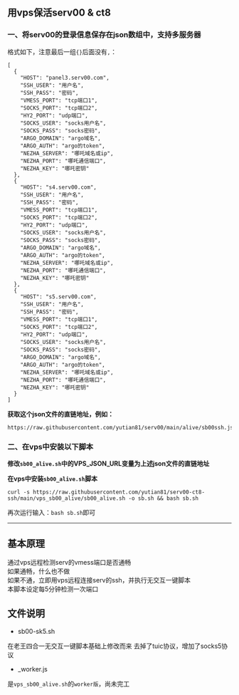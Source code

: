 ## 用vps保活serv00 & ct8

### 一、将serv00的登录信息保存在json数组中，支持多服务器

格式如下，注意最后一组`{}`后面没有`,`：

```
[
  { 
    "HOST": "panel3.serv00.com",
    "SSH_USER": "用户名",
    "SSH_PASS": "密码",
    "VMESS_PORT": "tcp端口1",
    "SOCKS_PORT": "tcp端口2",
    "HY2_PORT": "udp端口",
    "SOCKS_USER": "socks用户名",
    "SOCKS_PASS": "socks密码",
    "ARGO_DOMAIN": "argo域名",
    "ARGO_AUTH": "argo的token",
    "NEZHA_SERVER": "哪吒域名或ip",
    "NEZHA_PORT": "哪吒通信端口",
    "NEZHA_KEY": "哪吒密钥"
  },
  { 
    "HOST": "s4.serv00.com",
    "SSH_USER": "用户名",
    "SSH_PASS": "密码",
    "VMESS_PORT": "tcp端口1",
    "SOCKS_PORT": "tcp端口2",
    "HY2_PORT": "udp端口",
    "SOCKS_USER": "socks用户名",
    "SOCKS_PASS": "socks密码",
    "ARGO_DOMAIN": "argo域名",
    "ARGO_AUTH": "argo的token",
    "NEZHA_SERVER": "哪吒域名或ip",
    "NEZHA_PORT": "哪吒通信端口",
    "NEZHA_KEY": "哪吒密钥"
  },
  { 
    "HOST": "s5.serv00.com",
    "SSH_USER": "用户名",
    "SSH_PASS": "密码",
    "VMESS_PORT": "tcp端口1",
    "SOCKS_PORT": "tcp端口2",
    "HY2_PORT": "udp端口",
    "SOCKS_USER": "socks用户名",
    "SOCKS_PASS": "socks密码",
    "ARGO_DOMAIN": "argo域名",
    "ARGO_AUTH": "argo的token",
    "NEZHA_SERVER": "哪吒域名或ip",
    "NEZHA_PORT": "哪吒通信端口",
    "NEZHA_KEY": "哪吒密钥"
  }
]
```

**获取这个json文件的直链地址，例如：**
```
https://raw.githubusercontent.com/yutian81/serv00/main/alive/sb00ssh.json
```


### 二、在vps中安装以下脚本

**修改`sb00_alive.sh`中的VPS_JSON_URL变量为上述json文件的直链地址**

**在vps中安装`sb00_alive.sh`脚本**

```
curl -s https://raw.githubusercontent.com/yutian81/serv00-ct8-ssh/main/vps_sb00_alive/sb00_alive.sh -o sb.sh && bash sb.sh
```
再次运行输入：`bash sb.sh`即可

----

## 基本原理
通过vps远程检测serv的vmess端口是否通畅  
如果通畅，什么也不做  
如果不通，立即用vps远程连接serv的ssh，并执行无交互一键脚本  
本脚本设定每5分钟检测一次端口  

## 文件说明
- sb00-sk5.sh

在老王四合一无交互一键脚本基础上修改而来
去掉了tuic协议，增加了socks5协议

- _worker.js

是`vps_sb00_alive.sh`的`worker版`，尚未完工
